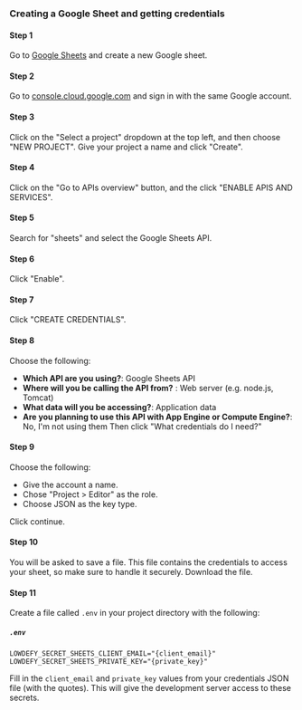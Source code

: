 ### Creating a Google Sheet and getting credentials

#### Step 1

Go to [Google Sheets](https://docs.google.com/spreadsheets) and create a new Google sheet.

#### Step 2

Go to [console.cloud.google.com](https://console.cloud.google.com) and sign in with the same Google account.

#### Step 3

Click on the "Select a project" dropdown at the top left, and then choose "NEW PROJECT". Give your project a name and click "Create".

#### Step 4

Click on the "Go to APIs overview" button, and the click "ENABLE APIS AND SERVICES".

#### Step 5

Search for "sheets" and select the Google Sheets API.

#### Step 6

Click "Enable".

#### Step 7

Click "CREATE CREDENTIALS".

#### Step 8

Choose the following:
- **Which API are you using?**: Google Sheets API
- **Where will you be calling the API from?** : Web server (e.g. node.js, Tomcat)
- **What data will you be accessing?**: Application data
- **Are you planning to use this API with App Engine or Compute Engine?**: No, I'm not using them
Then click "What credentials do I need?"

#### Step 9

Choose the following:
- Give the account a name.
- Chose "Project > Editor" as the role.
- Choose JSON as the key type.

Click continue.

#### Step 10

You will be asked to save a file. This file contains the credentials to access your sheet, so make sure to handle it securely. Download the file.

#### Step 11

Create a file called `.env` in your project directory with the following:

##### `.env`
```
LOWDEFY_SECRET_SHEETS_CLIENT_EMAIL="{client_email}"
LOWDEFY_SECRET_SHEETS_PRIVATE_KEY="{private_key}"
```

Fill in the `client_email` and `private_key` values from your credentials JSON file (with the quotes). This will give the development server access to these secrets.